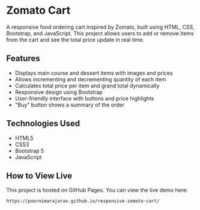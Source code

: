 # Zomato Cart

A responsive food ordering cart inspired by Zomato, built using HTML, CSS, Bootstrap, and JavaScript. This project allows users to add or remove items from the cart and see the total price update in real time.

## Features

- Displays main course and dessert items with images and prices
- Allows incrementing and decrementing quantity of each item
- Calculates total price per item and grand total dynamically
- Responsive design using Bootstrap
- User-friendly interface with buttons and price highlights
- "Buy" button shows a summary of the order

## Technologies Used

- HTML5
- CSS3
- Bootstrap 5
- JavaScript 

## How to View Live

This project is hosted on GitHub Pages. You can view the live demo here:

`https://poornimarajarao.github.io/responsive-zomato-cart/`
